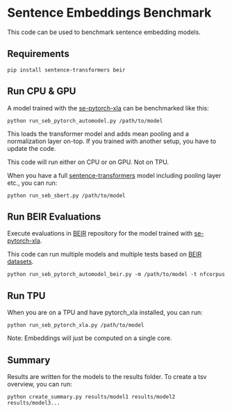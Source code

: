 # Sentence Embeddings Benchmark

This code can be used to benchmark sentence embedding models.

## Requirements
```
pip install sentence-transformers beir
```

## Run CPU & GPU
A model trained with the [se-pytorch-xla](https://github.com/nreimers/se-pytorch-xla) can be benchmarked like this:
```
python run_seb_pytorch_automodel.py /path/to/model
```

This loads the transformer model and adds mean pooling and a normalization layer on-top. If you trained with another setup, you have to update the code.

This code will run either on CPU or on GPU. Not on TPU.

When you have a full [sentence-transformers](https://www.sbert.net) model including pooling layer etc., you can run:
```
python run_seb_sbert.py /path/to/model
```

## Run BEIR Evaluations

Execute evaluations in [BEIR](https://github.com/UKPLab/beir) repository for the model trained with [se-pytorch-xla](https://github.com/nreimers/se-pytorch-xla).

This code can run multiple models and multiple tests based on [BEIR datasets](https://public.ukp.informatik.tu-darmstadt.de/thakur/BEIR/datasets/).

```
python run_seb_pytorch_automodel_beir.py -m /path/to/model -t nfcorpus
```

## Run TPU

When you are on a TPU and have pytorch_xla installed, you can run:
```
python run_seb_pytorch_xla.py /path/to/model
```

Note: Embeddings will just be computed on a single core.

## Summary
Results are written for the models to the results folder. To create a tsv overview, you can run:
```
python create_summary.py results/model1 results/model2 results/model3...
```
